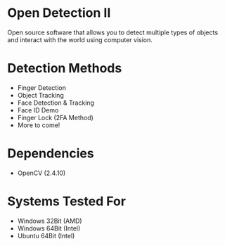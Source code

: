 # Open Detection II
Open source software that allows you to detect multiple types of objects and interact with the world using computer vision.

# Detection Methods
- Finger Detection
- Object Tracking
- Face Detection & Tracking
- Face ID Demo
- Finger Lock (2FA Method)
- More to come!

# Dependencies
- OpenCV (2.4.10)


# Systems Tested For
- Windows 32Bit (AMD)
- Windows 64Bit (Intel)
- Ubuntu 64Bit (Intel)
